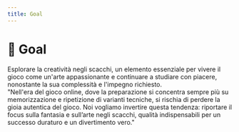 ```yaml
---
title: Goal
---
```


# 🎯 Goal

<div class="text-lg mt-6 block"> Esplorare la creatività negli scacchi,  <span v-mark.circle.orange="1">un elemento essenziale </span> per vivere il gioco <span v-mark.red="2"> come un'arte appassionante </span> e continuare a studiare con piacere, nonostante la sua complessità e l'impegno richiesto.
</div>

<div v-click="3" class="mt-6 italic text-left text-base border-l-4 border-gray-400 pl-4"> 
"Nell'era del gioco online, dove la preparazione si concentra sempre più su memorizzazione e ripetizione di varianti tecniche, si rischia di perdere la gioia autentica del gioco. Noi vogliamo invertire questa tendenza: riportare il focus sulla fantasia e sull’arte negli scacchi, qualità indispensabili per un successo duraturo e un divertimento vero."
</div>

<div class="absolute bottom-6 left-6 text-xl">
  <a href="https://github.com/apulito/slidev-chess-creativity" target="_blank" class="slidev-icon-btn">
    <carbon:logo-github />
  </a>
  <a href="https://albertopulito.com" target="_blank" class="slidev-icon-btn">
    <carbon:earth />
  </a>
</div>

<div @click="$slidev.nav.next" class="absolute bottom-6 right-6 text-xl py-1" hover:bg="white op-10">
  <carbon:arrow-right />
</div>